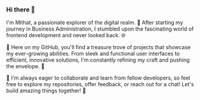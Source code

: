 ### Hi there 👋
I'm Mithat, a passionate explorer of the digital realm. 🚀 After starting my journey in Business Administration, I stumbled upon the fascinating world of frontend development and never looked back. 🌐

🔧 Here on my GitHub, you'll find a treasure trove of projects that showcase my ever-growing abilities. From sleek and functional user interfaces to efficient, innovative solutions, I'm constantly refining my craft and pushing the envelope. 🌟

🤝 I'm always eager to collaborate and learn from fellow developers, so feel free to explore my repositories, offer feedback, or reach out for a chat! Let's build amazing things together! 🌉

